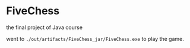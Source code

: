 # FiveChess
 the final project of Java course


went to `./out/artifacts/FiveChess_jar/FiveChess.exe`  to play the game.
